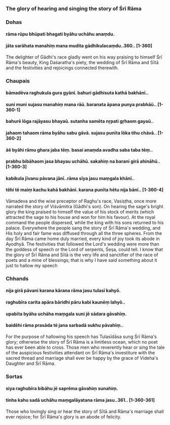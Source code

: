 ### The glory of hearing and singing the story of Śrī Rāma

### Dohas

#### rāma rūpu bhūpati bhagati byāhu uchāhu anaṃdu.
#### jāta sarāhata manahiṃ mana mudita gādhikulacaṃdu..360.. [1-360]

The delighter of Gādhi's race gladly went on his way praising to himself Śrī Rāma's beauty, King Daśaratha's piety, the wedding of Śrī Rāma and Sītā and the festivities and rejoicings connected therewith.

### Chaupais

#### bāmadēva raghukula gura gyānī. bahuri gādhisuta kathā bakhānī..
#### suni muni sujasu manahiṃ mana rāū. baranata āpana punya prabhāū.. [1-360-1]
#### bahurē lōga rajāyasu bhayaū. sutanha samēta nṛpati gṛhaom gayaū..
#### jahaom tahaom rāma byāhu sabu gāvā. sujasu punīta lōka tihu chāvā.. [1-360-2]
#### āē byāhi rāmu ghara jaba tēṃ. basai anaṃda avadha saba taba tēṃ..
#### prabhu bibāhaom jasa bhayau uchāhū. sakahiṃ na barani girā ahināhū.. [1-360-3]
#### kabikula jīvanu pāvana jānī..rāma sīya jasu maṃgala khānī..
#### tēhi tē maiṃ kachu kahā bakhānī. karana punīta hētu nija bānī.. [1-360-4]

Vāmadeva and the wise preceptor of Raghu's race, Vasiṣṭha, once more narrated the story of Viśvāmitra (Gādhi's son). On hearing the sage's bright glory the king praised to himself the value of his stock of merits (which attracted the sage to his house and won for him his favour). At the royal command the people dispersed, while the king with his sons returned to his palace. Everywhere the people sang the story of Śrī Rāma's wedding, and His holy and fair fame was diffused through all the three spheres. From the day Śrī Rāma came home duly married, every kind of joy took its abode in Ayodhyā. The festivities that followed the Lord's wedding were more than the goddess of speech or the Lord of serpents, Śeṣa, could tell. I know that the glory of Śrī Rāma and Sītā is the very life and sanctifier of the race of poets and a mine of blessings; that is why I have said something about it just to hallow my speech

### Chhands

#### nija girā pāvani karana kārana rāma jasu tulasī kahyō.
#### raghubīra carita apāra bāridhi pāru kabi kaunēṃ lahyō..
#### upabīta byāha uchāha maṃgala suni jē sādara gāvahīṃ.
#### baidēhi rāma prasāda tē jana sarbadā sukhu pāvahīṃ..

For the purpose of hallowing his speech has Tulasīdāsa sung Śrī Rāma's glory; otherwise the story of Śrī Rāma is a limitless ocean, which no poet has ever been able to cross. Those men who reverently hear or sing the tale of the auspicious festivities attendant on Śrī Rāma's investiture with the sacred thread and marriage shall ever be happy by the grace of Videha's Daughter and Śrī Rāma.

### Sortas

#### siya raghubīra bibāhu jē saprēma gāvahiṃ sunahiṃ.
#### tinha kahu sadā uchāhu maṃgalāyatana rāma jasu..361.. [1-360-361]

Those who lovingly sing or hear the story of Sītā and Rāma's marriage shall ever rejoice; for Śrī Rāma's glory is an abode of felicity.